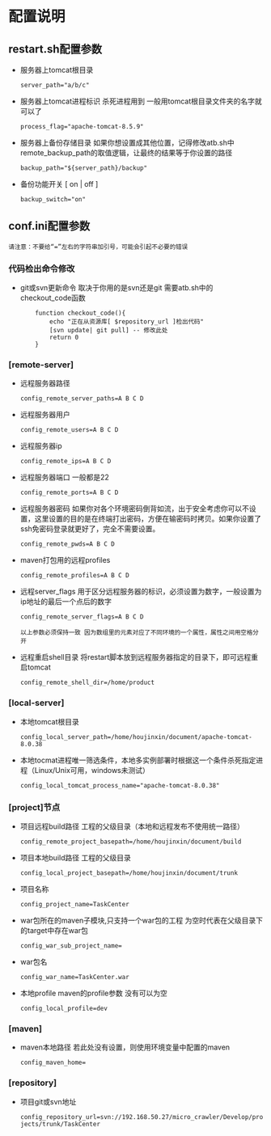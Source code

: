 # 配置说明

## restart.sh配置参数
* 服务器上tomcat根目录

    `server_path="a/b/c"`
* 服务器上tomcat进程标识 杀死进程用到 一般用tomcat根目录文件夹的名字就可以了
    
    `process_flag="apache-tomcat-8.5.9"`
* 服务器上备份存储目录 如果你想设置成其他位置，记得修改atb.sh中remote_backup_path的取值逻辑，让最终的结果等于你设置的路径

    `backup_path="${server_path}/backup"`
* 备份功能开关 [ on | off ] 

    `backup_switch="on"`


## conf.ini配置参数
`请注意：不要给“=”左右的字符串加引号，可能会引起不必要的错误`
### 代码检出命令修改
* git或svn更新命令 取决于你用的是svn还是git 需要atb.sh中的checkout_code函数

    ```shell
        function checkout_code(){
            echo "正在从资源库[ $repository_url ]检出代码"
            [svn update| git pull] -- 修改此处
            return 0
        }
    ```

### [remote-server]
* 远程服务器路径 

    `config_remote_server_paths=A B C D`
* 远程服务器用户

    `config_remote_users=A B C D`
* 远程服务器ip 
    
    `config_remote_ips=A B C D`
* 远程服务器端口 一般都是22

    `config_remote_ports=A B C D`
* 远程服务器密码 如果你对各个环境密码倒背如流，出于安全考虑你可以不设置，这里设置的目的是在终端打出密码，方便在输密码时拷贝。如果你设置了ssh免密码登录就更好了，完全不需要设置。
    
    `config_remote_pwds=A B C D`
* maven打包用的远程profiles
    
    `config_remote_profiles=A B C D`
* 远程server_flags 用于区分远程服务器的标识，必须设置为数字，一般设置为ip地址的最后一个点后的数字
    
    `config_remote_server_flags=A B C D`

    `以上参数必须保持一致 因为数组里的元素对应了不同环境的一个属性，属性之间用空格分开`

* 远程重启shell目录 将restart脚本放到远程服务器指定的目录下，即可远程重启tomcat
    
    `config_remote_shell_dir=/home/product`

### [local-server]
* 本地tomcat根目录
    
    `config_local_server_path=/home/houjinxin/document/apache-tomcat-8.0.38`
* 本地tocmat进程唯一筛选条件，本地多实例部署时根据这一个条件杀死指定进程（Linux/Unix可用，windows未测试）
    
    `config_local_tomcat_process_name="apache-tomcat-8.0.38"`

### [project]节点
* 项目远程build路径 工程的父级目录（本地和远程发布不使用统一路径）
    
    `config_remote_project_basepath=/home/houjinxin/document/build`
* 项目本地build路径 工程的父级目录
    
    `config_local_project_basepath=/home/houjinxin/document/trunk`
* 项目名称
    
    `config_project_name=TaskCenter`
* war包所在的maven子模块,只支持一个war包的工程 为空时代表在父级目录下的target中存在war包
    
    `config_war_sub_project_name=`
* war包名
    
    `config_war_name=TaskCenter.war`
* 本地profile maven的profile参数 没有可以为空
    
    `config_local_profile=dev`

### [maven]
* maven本地路径 若此处没有设置，则使用环境变量中配置的maven
    
    `config_maven_home=`

### [repository]
* 项目git或svn地址
    
    `config_repository_url=svn://192.168.50.27/micro_crawler/Develop/projects/trunk/TaskCenter`
